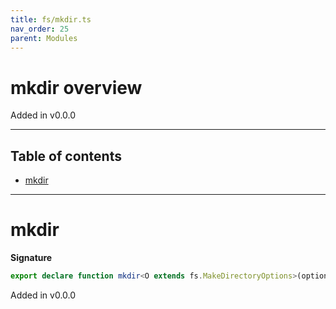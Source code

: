 ```yaml
---
title: fs/mkdir.ts
nav_order: 25
parent: Modules
---
```


# mkdir overview

Added in v0.0.0

---

<h2 class="text-delta">Table of contents</h2>

- [mkdir](#mkdir)

---

# mkdir

**Signature**

```ts
export declare function mkdir<O extends fs.MakeDirectoryOptions>(options: O)
```

Added in v0.0.0
